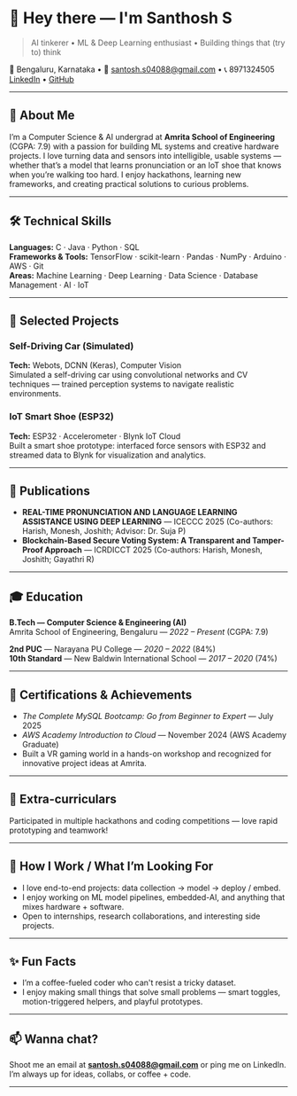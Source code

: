 # 👋 Hey there — I'm Santhosh S

> AI tinkerer • ML & Deep Learning enthusiast • Building things that (try to) think

📍 Bengaluru, Karnataka • 📧 santosh.s04088@gmail.com • 📞 8971324505  
[LinkedIn](https://linkedin.com/in/-santhoshs-) • [GitHub](https://github.com/NOTSANTOSH04)

---

## 🔭 About Me
I’m a Computer Science & AI undergrad at **Amrita School of Engineering** (CGPA: 7.9) with a passion for building ML systems and creative hardware projects. I love turning data and sensors into intelligible, usable systems — whether that’s a model that learns pronunciation or an IoT shoe that knows when you’re walking too hard. I enjoy hackathons, learning new frameworks, and creating practical solutions to curious problems.

---

## 🛠️ Technical Skills

**Languages:** C · Java · Python · SQL  
**Frameworks & Tools:** TensorFlow · scikit-learn · Pandas · NumPy · Arduino · AWS · Git  
**Areas:** Machine Learning · Deep Learning · Data Science · Database Management · AI · IoT

---

## 🚀 Selected Projects

### Self-Driving Car (Simulated)
**Tech:** Webots, DCNN (Keras), Computer Vision  
Simulated a self-driving car using convolutional networks and CV techniques — trained perception systems to navigate realistic environments.

### IoT Smart Shoe (ESP32)
**Tech:** ESP32 · Accelerometer · Blynk IoT Cloud  
Built a smart shoe prototype: interfaced force sensors with ESP32 and streamed data to Blynk for visualization and analytics.

---

## 📝 Publications
- **REAL-TIME PRONUNCIATION AND LANGUAGE LEARNING ASSISTANCE USING DEEP LEARNING** — ICECCC 2025 (Co-authors: Harish, Monesh, Joshith; Advisor: Dr. Suja P)  
- **Blockchain-Based Secure Voting System: A Transparent and Tamper-Proof Approach** — ICRDICCT 2025 (Co-authors: Harish, Monesh, Joshith; Gayathri R)

---

## 🎓 Education
**B.Tech — Computer Science & Engineering (AI)**  
Amrita School of Engineering, Bengaluru — *2022 – Present* (CGPA: 7.9)

**2nd PUC** — Narayana PU College — *2020 – 2022* (84%)  
**10th Standard** — New Baldwin International School — *2017 – 2020* (74%)

---

## 🏅 Certifications & Achievements
- *The Complete MySQL Bootcamp: Go from Beginner to Expert* — July 2025  
- *AWS Academy Introduction to Cloud* — November 2024 (AWS Academy Graduate)  
- Built a VR gaming world in a hands-on workshop and recognized for innovative project ideas at Amrita.

---

## 🧩 Extra-curriculars
Participated in multiple hackathons and coding competitions — love rapid prototyping and teamwork!

---

## 🔭 How I Work / What I’m Looking For
- I love end-to-end projects: data collection → model → deploy / embed.  
- I enjoy working on ML model pipelines, embedded-AI, and anything that mixes hardware + software.  
- Open to internships, research collaborations, and interesting side projects.

---

## ✨ Fun Facts
- I’m a coffee-fueled coder who can't resist a tricky dataset.  
- I enjoy making small things that solve small problems — smart toggles, motion-triggered helpers, and playful prototypes.

---

## 📫 Wanna chat?
Shoot me an email at **santosh.s04088@gmail.com** or ping me on LinkedIn. I’m always up for ideas, collabs, or coffee + code.

---
